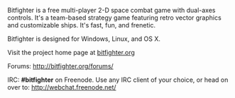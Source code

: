 Bitfighter is a free multi-player 2-D space combat game with dual-axes controls. It's a team-based strategy game featuring retro vector graphics and customizable ships. It's fast, fun, and frenetic.

Bitfighter is designed for Windows, Linux, and OS X.

Visit the project home page at <a href='http://bitfighter.org'>bitfighter.org</a>

Forums: <a href='http://bitfighter.org/forums/'><a href='http://bitfighter.org/forums/'>http://bitfighter.org/forums/</a></a>

IRC: <b>#bitfighter</b> on Freenode.  Use any IRC client of your choice, or head on over to:  <a href='http://webchat.freenode.net/'><a href='http://webchat.freenode.net/'>http://webchat.freenode.net/</a></a>